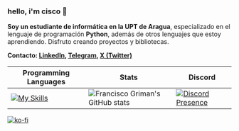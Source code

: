### hello, i'm cisco 👋

**Soy un estudiante de informática en la UPT de Aragua**, especializado en el lenguaje de programación **Python**, además de otros lenguajes que estoy aprendiendo. Disfruto creando proyectos y bibliotecas.

**Contacto: [Linkedln](https://www.linkedin.com/in/francisco-griman), [Telegram](https://t.me/fcoagz), [X (Twitter)](https://x.com/fcoagz)**

| Programming Languages | Stats | Discord |
|-----------------------|-------|---------|
|[![My Skills](https://skillicons.dev/icons?i=c,nodejs,py)](https://skillicons.dev)| ![Francisco Griman's GitHub stats](https://github-readme-stats.vercel.app/api?username=fcoagz&show_icons=true&theme=transparent) | [![Discord Presence](https://lanyard.cnrad.dev/api/794070159018819584)](https://discord.com/users/794070159018819584) |

[![ko-fi](https://shields.io/badge/kofi-Buy_a_coffee-ff5f5f?logo=ko-fi&style=for-the-badgeKofi)](https://ko-fi.com/fcoagz)
